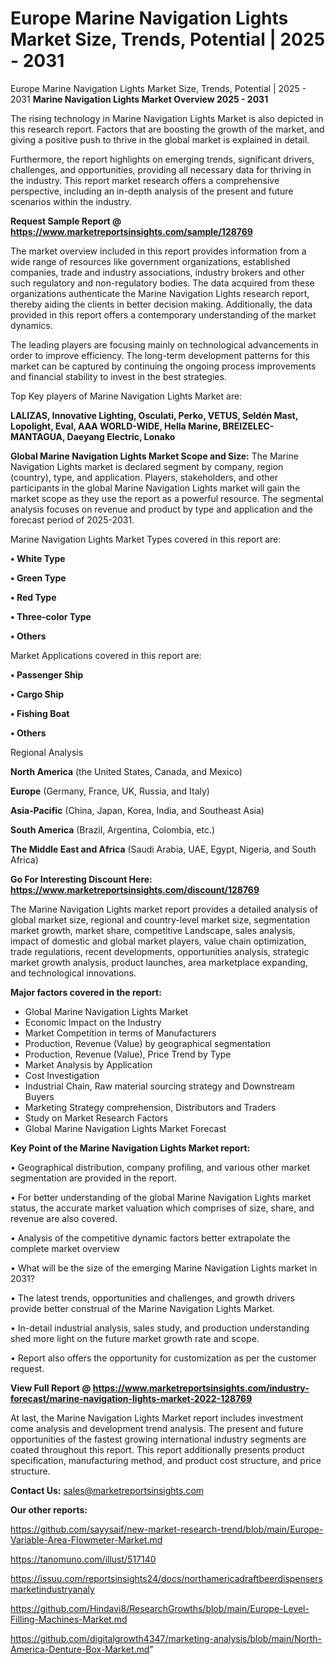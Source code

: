 # Europe Marine Navigation Lights Market Size, Trends, Potential | 2025 - 2031
Europe Marine Navigation Lights Market Size, Trends, Potential | 2025 - 2031
<Strong> Marine Navigation Lights Market Overview 2025 - 2031</strong>

The rising technology in Marine Navigation Lights Market is also depicted in this research report. Factors that are boosting the growth of the market, and giving a positive push to thrive in the global market is explained in detail.

Furthermore, the report highlights on emerging trends, significant drivers, challenges, and opportunities, providing all necessary data for thriving in the industry. This report market research offers a comprehensive perspective, including an in-depth analysis of the present and future scenarios within the industry.

<strong>Request Sample Report @ <a href=https://www.marketreportsinsights.com/sample/128769>https://www.marketreportsinsights.com/sample/128769</a></strong>

The market overview included in this report provides information from a wide range of resources like government organizations, established companies, trade and industry associations, industry brokers and other such regulatory and non-regulatory bodies. The data acquired from these organizations authenticate the Marine Navigation Lights research report, thereby aiding the clients in better decision making. Additionally, the data provided in this report offers a contemporary understanding of the market dynamics.

The leading players are focusing mainly on technological advancements in order to improve efficiency. The long-term development patterns for this market can be captured by continuing the ongoing process improvements and financial stability to invest in the best strategies.

Top Key players of Marine Navigation Lights Market are:

<strong>LALIZAS, Innovative Lighting, Osculati, Perko, VETUS, Seldén Mast, Lopolight, Eval, AAA WORLD-WIDE, Hella Marine, BREIZELEC-MANTAGUA, Daeyang Electric, Lonako</strong>

<strong><b>Global Marine Navigation Lights Market Scope and Size:</b></strong>
The Marine Navigation Lights market is declared segment by company, region (country), type, and application. Players, stakeholders, and other participants in the global Marine Navigation Lights market will gain the market scope as they use the report as a powerful resource. The segmental analysis focuses on revenue and product by type and application and the forecast period of 2025-2031.

Marine Navigation Lights Market Types covered in this report are:

<strong>• White Type

• Green Type

• Red Type

• Three-color Type

• Others</strong>

Market Applications covered in this report are:

<strong>• Passenger Ship

• Cargo Ship

• Fishing Boat

• Others</strong> 

Regional Analysis

<strong>North America</strong> (the United States, Canada, and Mexico)

<strong>Europe</strong> (Germany, France, UK, Russia, and Italy)

<strong>Asia-Pacific</strong> (China, Japan, Korea, India, and Southeast Asia)

<strong>South America</strong> (Brazil, Argentina, Colombia, etc.)

<strong>The Middle East and Africa</strong> (Saudi Arabia, UAE, Egypt, Nigeria, and South Africa)

<strong>Go For Interesting Discount Here: <a href=https://www.marketreportsinsights.com/discount/128769>https://www.marketreportsinsights.com/discount/128769</a></strong>

The Marine Navigation Lights market report provides a detailed analysis of global market size, regional and country-level market size, segmentation market growth, market share, competitive Landscape, sales analysis, impact of domestic and global market players, value chain optimization, trade regulations, recent developments, opportunities analysis, strategic market growth analysis, product launches, area marketplace expanding, and technological innovations.

<strong><b>Major factors covered in the report:</b></strong>
<ul>
  <li>Global Marine Navigation Lights Market </li>
  <li>Economic Impact on the Industry</li>
  <li>Market Competition in terms of Manufacturers</li>
  <li>Production, Revenue (Value) by geographical segmentation</li>
  <li>Production, Revenue (Value), Price Trend by Type</li>
  <li>Market Analysis by Application</li>
  <li>Cost Investigation</li>
  <li>Industrial Chain, Raw material sourcing strategy and Downstream Buyers</li>
  <li>Marketing Strategy comprehension, Distributors and Traders</li>
  <li>Study on Market Research Factors</li>
  <li>Global Marine Navigation Lights Market Forecast</li>
</ul>

<strong><b>Key Point of the Marine Navigation Lights Market report:</b></strong>

• Geographical distribution, company profiling, and various other market segmentation are provided in the report.

• For better understanding of the global Marine Navigation Lights market status, the accurate market valuation which comprises of size, share, and revenue are also covered.

• Analysis of the competitive dynamic factors better extrapolate the complete market overview

• What will be the size of the emerging Marine Navigation Lights market in 2031?

• The latest trends, opportunities and challenges, and growth drivers provide better construal of the Marine Navigation Lights Market.

• In-detail industrial analysis, sales study, and production understanding shed more light on the future market growth rate and scope.

• Report also offers the opportunity for customization as per the customer request.

<strong><b>View Full Report @ <a href=https://www.marketreportsinsights.com/industry-forecast/marine-navigation-lights-market-2022-128769>https://www.marketreportsinsights.com/industry-forecast/marine-navigation-lights-market-2022-128769</a></b></strong>


At last, the Marine Navigation Lights Market report includes investment come analysis and development trend analysis. The present and future opportunities of the fastest growing international industry segments are coated throughout this report. This report additionally presents product specification, manufacturing method, and product cost structure, and price structure.

<strong>Contact Us:</strong>
sales@marketreportsinsights.com

<strong>Our other reports:</strong>

<a href=https://github.com/sayysaif/new-market-research-trend/blob/main/Europe-Variable-Area-Flowmeter-Market.md>https://github.com/sayysaif/new-market-research-trend/blob/main/Europe-Variable-Area-Flowmeter-Market.md</a>

<a href=https://tanomuno.com/illust/517140>https://tanomuno.com/illust/517140</a>

<a href=https://issuu.com/reportsinsights24/docs/northamericadraftbeerdispensersmarketindustryanaly>https://issuu.com/reportsinsights24/docs/northamericadraftbeerdispensersmarketindustryanaly</a>

<a href=https://github.com/Hindavi8/ResearchGrowths/blob/main/Europe-Level-Filling-Machines-Market.md>https://github.com/Hindavi8/ResearchGrowths/blob/main/Europe-Level-Filling-Machines-Market.md</a>

<a href=https://github.com/digitalgrowth4347/marketing-analysis/blob/main/North-America-Denture-Box-Market.md>https://github.com/digitalgrowth4347/marketing-analysis/blob/main/North-America-Denture-Box-Market.md</a>"
